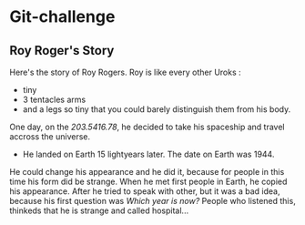 # Git-challenge
## Roy Roger's Story

Here's the story of Roy Rogers. Roy is like every other Uroks : 
+ tiny
+ 3 tentacles arms
+ and a legs so tiny that you could barely distinguish them from his body.

One day, on the _203.5416.78_, he decided to take his spaceship and travel accross the universe.
- He landed on Earth 15 lightyears later. The date on Earth was 1944.

He could  change his  appearance and he did it, because for people in this time his form did be strange. When he met first people in Earth, he copied his appearance.
After he tried to speak with other, but it was a bad idea, because his first question was *Which year is now?*
People who listened this, thinkeds that he is strange and called hospital...

